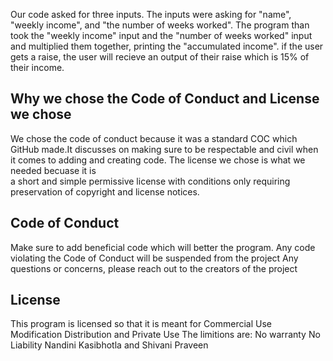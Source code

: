 Our code asked for three inputs. The inputs were asking for "name", "weekly income", and "the number of weeks worked". The program than took the "weekly income" input and the "number of weeks worked" input and multiplied them together, printing the "accumulated income".
if the user gets a raise, the user will recieve an output of their raise which is 15% of their income.
## Why we chose the Code of Conduct and License we chose
We chose the code of conduct because it was a standard COC which GitHub made.It discusses on making sure to be respectable
and civil when it comes to adding and creating code. The license we chose is what we needed becuase it is  
a short and simple permissive license with conditions only requiring preservation of copyright and license notices.
## Code of Conduct
Make sure to add beneficial code which will better the program.
Any code violating the Code of Conduct will be suspended from the project
Any questions or concerns, please reach out to the creators of the project
## License
This program is licensed so that it is meant for 
Commercial Use
Modification
Distribution
and Private Use
The limitions are:
No warranty
No Liability
 Nandini Kasibhotla and Shivani Praveen
